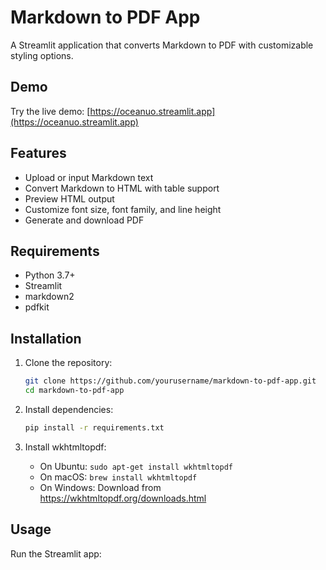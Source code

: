 # Markdown to PDF App

A Streamlit application that converts Markdown to PDF with customizable styling options.

## Demo

Try the live demo: [https://oceanuo.streamlit.app](https://oceanuo.streamlit.app)

## Features

- Upload or input Markdown text
- Convert Markdown to HTML with table support
- Preview HTML output
- Customize font size, font family, and line height
- Generate and download PDF

## Requirements

- Python 3.7+
- Streamlit
- markdown2
- pdfkit

## Installation

1. Clone the repository:
   ```bash
   git clone https://github.com/yourusername/markdown-to-pdf-app.git
   cd markdown-to-pdf-app
   ```

2. Install dependencies:
   ```bash
   pip install -r requirements.txt
   ```

3. Install wkhtmltopdf:
   - On Ubuntu: `sudo apt-get install wkhtmltopdf`
   - On macOS: `brew install wkhtmltopdf`
   - On Windows: Download from https://wkhtmltopdf.org/downloads.html

## Usage

Run the Streamlit app: